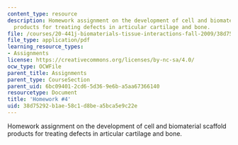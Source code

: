```yaml
---
content_type: resource
description: Homework assignment on the development of cell and biomaterial scaffold
  products for treating defects in articular cartilage and bone.
file: /courses/20-441j-biomaterials-tissue-interactions-fall-2009/38d75292b1ae58c1d8bea5bca5e9c22e_MIT20_441JF09_hw4.pdf
file_type: application/pdf
learning_resource_types:
- Assignments
license: https://creativecommons.org/licenses/by-nc-sa/4.0/
ocw_type: OCWFile
parent_title: Assignments
parent_type: CourseSection
parent_uid: 6bc09401-2cd6-5d36-9e6b-a5aa67366140
resourcetype: Document
title: 'Homework #4'
uid: 38d75292-b1ae-58c1-d8be-a5bca5e9c22e
---
```

Homework assignment on the development of cell and biomaterial scaffold products for treating defects in articular cartilage and bone.